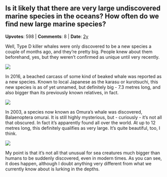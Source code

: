 ## Is it likely that there are very large undiscovered marine species in the oceans? How often do we find new large marine species?
    
**Upvotes**: 598 | **Comments**: 8 | **Date**: [2y](https://www.quora.com/Is-it-likely-that-there-are-very-large-undiscovered-marine-species-in-the-oceans-How-often-do-we-find-new-large-marine-species/answer/Gary-Meaney)

Well, Type D killer whales were only discovered to be a new species a couple of months ago, and they’re pretty big. People knew about them beforehand, yes, but they weren’t confirmed as unique until very recently.

![](https://qph.fs.quoracdn.net/main-qimg-1f4ec9191c20dc520b9ebdb4011ca9d2-lq)

In 2016, a beached carcass of some kind of beaked whale was reported as a new species. Known to local Japanese as the karasu or kurotsuchi, this new species is as of yet unnamed, but definitely big - 7.3 metres long, and also bigger than its previously known relatives, in fact.

![](https://qph.fs.quoracdn.net/main-qimg-9a50d70cbeb6008551397f1a52948e15-lq)

In 2003, a species now known as Omura’s whale was discovered, Balaenoptera omurai. It is still highly mysterious, but - curiously - it’s not all that obscured. In fact it’s apparently found all over the world. At up to 12 metres long, this definitely qualifies as very large. It’s quite beautiful, too, I think.

![](https://qph.fs.quoracdn.net/main-qimg-d1590d9dc58338ae211d851aebd127d6-lq)

My point is that it’s not all that unusual for sea creatures much bigger than humans to be suddenly discovered, even in modern times. As you can see, it does happen, although I doubt anything very different from what we currently know about is lurking in the depths.

